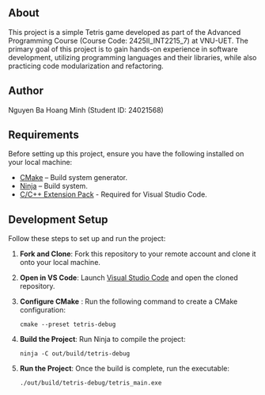 ## About
This project is a simple Tetris game developed as part of the Advanced Programming Course (Course Code: 2425II_INT2215_7) at VNU-UET. The primary goal of this project is to gain hands-on experience in software development, utilizing programming languages and their libraries, while also practicing code modularization and refactoring.

## Author
Nguyen Ba Hoang Minh (Student ID: 24021568)

## Requirements
Before setting up this project, ensure you have the following installed on your local machine:
- [CMake](https://cmake.org/download/) – Build system generator.
- [Ninja](https://github.com/ninja-build/ninja/releases) – Build system.
- [C/C++ Extension Pack](https://marketplace.visualstudio.com/items?itemName=ms-vscode.cpptools-extension-pack) - Required for Visual Studio Code.

## Development Setup
Follow these steps to set up and run the project:

1. **Fork and Clone**: Fork this repository to your remote account and clone it onto your local machine. 
2. **Open in VS Code**: Launch [Visual Studio Code](https://code.visualstudio.com/) and open the cloned repository.
3. **Configure CMake** : Run the following command to create a CMake configuration: 

    ```
    cmake --preset tetris-debug
    ```

4. **Build the Project**: Run Ninja to compile the project: 

    ```
    ninja -C out/build/tetris-debug
    ```

5. **Run the Project**: Once the build is complete, run the executable: 

    ```
    ./out/build/tetris-debug/tetris_main.exe
    ```